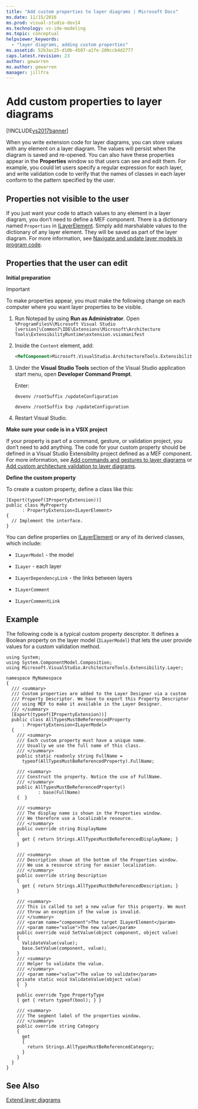 ```yaml
---
title: "Add custom properties to layer diagrams | Microsoft Docs"
ms.date: 11/15/2016
ms.prod: visual-studio-dev14
ms.technology: vs-ide-modeling
ms.topic: conceptual
helpviewer_keywords:
  - "layer diagrams, adding custom properties"
ms.assetid: 52b3ac25-d10b-4507-a1fe-209ccb4d2777
caps.latest.revision: 23
author: gewarren
ms.author: gewarren
manager: jillfra
---
```

# Add custom properties to layer diagrams
[!INCLUDE[vs2017banner](../includes/vs2017banner.md)]

When you write extension code for layer diagrams, you can store values with any element on a layer diagram. The values will persist when the diagram is saved and re-opened. You can also have these properties appear in the **Properties** window so that users can see and edit them. For example, you could let users specify a regular expression for each layer, and write validation code to verify that the names of classes in each layer conform to the pattern specified by the user.

## Properties not visible to the user
 If you just want your code to attach values to any element in a layer diagram, you don’t need to define a MEF component. There is a dictionary named `Properties` in [ILayerElement](/previous-versions/ff644511(v=vs.140)). Simply add marshalable values to the dictionary of any layer element. They will be saved as part of the layer diagram. For more information, see [Navigate and update layer models in program code](../modeling/navigate-and-update-layer-models-in-program-code.md).

## Properties that the user can edit
 **Initial preparation**

> [!IMPORTANT]
> To make properties appear, you must make the following change on each computer where you want layer properties to be visible.
>
>  1. Run Notepad by using **Run as Administrator**. Open `%ProgramFiles%\Microsoft Visual Studio [version]\Common7\IDE\Extensions\Microsoft\Architecture Tools\ExtensibilityRuntime\extension.vsixmanifest`
>
>  2. Inside the `Content` element, add:
>
>     ```xml
>     <MefComponent>Microsoft.VisualStudio.ArchitectureTools.Extensibility.Layer.Provider.dll</MefComponent>
>     ```
>
>  3. Under the **Visual Studio Tools** section of the Visual Studio application start menu, open **Developer Command Prompt**.
>
>     Enter:
>
>     `devenv /rootSuffix /updateConfiguration`
>
>     `devenv /rootSuffix Exp /updateConfiguration`
>
>  4. Restart Visual Studio.

 **Make sure your code is in a VSIX project**

 If your property is part of a command, gesture, or validation project, you don’t need to add anything. The code for your custom property should be defined in a Visual Studio Extensibility project defined as a MEF component. For more information, see [Add commands and gestures to layer diagrams](../modeling/add-commands-and-gestures-to-layer-diagrams.md) or [Add custom architecture validation to layer diagrams](../modeling/add-custom-architecture-validation-to-layer-diagrams.md).

 **Define the custom property**

 To create a custom property, define a class like this:

```
[Export(typeof(IPropertyExtension))]
public class MyProperty
      : PropertyExtension<ILayerElement>
{
  // Implement the interface.
}
```

 You can define properties on [ILayerElement](/previous-versions/ff644511(v=vs.140)) or any of its derived classes, which include:

- `ILayerModel` - the model

- `ILayer` - each layer

- `ILayerDependencyLink` - the links between layers

- `ILayerComment`

- `ILayerCommentLink`

## Example
 The following code is a typical custom property descriptor. It defines a Boolean property on the layer model (`ILayerModel`) that lets the user provide values for a custom validation method.

```
using System;
using System.ComponentModel.Composition;
using Microsoft.VisualStudio.ArchitectureTools.Extensibility.Layer;

namespace MyNamespace
{
  /// <summary>
  /// Custom properties are added to the Layer Designer via a custom
  /// Property Descriptor. We have to export this Property Descriptor
  /// using MEF to make it available in the Layer Designer.
  /// </summary>
  [Export(typeof(IPropertyExtension))]
  public class AllTypesMustBeReferencedProperty
      : PropertyExtension<ILayerModel>
  {
    /// <summary>
    /// Each custom property must have a unique name.
    /// Usually we use the full name of this class.
    /// </summary>
    public static readonly string FullName =
      typeof(AllTypesMustBeReferencedProperty).FullName;

    /// <summary>
    /// Construct the property. Notice the use of FullName.
    /// </summary>
    public AllTypesMustBeReferencedProperty()
            : base(FullName)
    {  }

    /// <summary>
    /// The display name is shown in the Properties window.
    /// We therefore use a localizable resource.
    /// </summary>
    public override string DisplayName
    {
      get { return Strings.AllTypesMustBeReferencedDisplayName; }
    }

    /// <summary>
    /// Description shown at the bottom of the Properties window.
    /// We use a resource string for easier localization.
    /// </summary>
    public override string Description
    {
      get { return Strings.AllTypesMustBeReferencedDescription; }
    }

    /// <summary>
    /// This is called to set a new value for this property. We must
    /// throw an exception if the value is invalid.
    /// </summary>
    /// <param name="component">The target ILayerElement</param>
    /// <param name="value">The new value</param>
    public override void SetValue(object component, object value)
    {
      ValidateValue(value);
      base.SetValue(component, value);
    }
    /// <summary>
    /// Helper to validate the value.
    /// </summary>
    /// <param name="value">The value to validate</param>
    private static void ValidateValue(object value)
    {  }

    public override Type PropertyType
    { get { return typeof(bool); } }

    /// <summary>
    /// The segment label of the properties window.
    /// </summary>
    public override string Category
    {
      get
      {
        return Strings.AllTypesMustBeReferencedCategory;
      }
    }
  }
}
```

## See Also
 [Extend layer diagrams](../modeling/extend-layer-diagrams.md)
